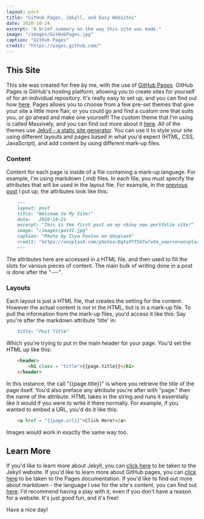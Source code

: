 ```yaml
---
layout: post
title: "GitHub Pages, Jekyll, and Easy Websites"
date: 2020-10-24
excerpt: "A brief summary on the way this site was made."
image: "/images/GitHubPages.jpg"
caption: "GitHub Pages"
credit: "https://pages.github.com/"
---
```


## This Site
This site was created for free by me, with the use of [GitHub Pages](https://pages.github.com/). GitHub Pages is GitHub's hosting platform, allowing you to create sites for yourself of for an individual repository. It's really easy to set up, and you can find out how [here](https://docs.github.com/en/free-pro-team@latest/github/working-with-github-pages). Pages allows you to choose from a few pre-set themes that give your site a little more flair, or you could go and find a custom one that suits you, or go ahead and make one yourself! The custom theme that I'm using is called Massively, and you can find out more about it [here](https://github.com/jekyllup/jekyll-theme-massively). All of the themes use [Jekyll - a static site generator](https://jekyllrb.com/). You can use it to style your site using different layouts and pages based in what you'd expect (HTML, CSS, JavaScript), and add content by using different mark-up files. 

### Content
Content for each page is inside of a file containing a mark-up language. For example, I'm using markdown (.md) files. In each file, you must specify the attributes that will be used in the layout file. For example, in the [previous post](https://cameron-leech-thomson.github.io/blog/welcome-to-my-site/) I put up, the attributes look like this:
```markdown
    ---
    layout: post
    title: "Welcome to My Site!"
    date:   2020-10-21
    excerpt: "This is the first post on my shiny new portfolio site!"
    image: "/images/post1.jpg"
    caption: "Photo by Ilya Pavlov on Unsplash"
    credit: "https://unsplash.com/photos/OqtafYT5kTw?utm_source=unsplash&utm_medium=referral&utm_content=creditShareLink"
    ---
```
The attributes here are accessed in a HTML file, and then used to fill the slots for various pieces of content. The main bulk of writing done in a post is done after the "---".

### Layouts
Each layout is just a HTML file, that creates the setting for the content. However the actual content is not in the HTML, but is in a mark-up file. To pull the information from the mark-up files, you'd access it like this:
Say you're after the markdown attribute 'title' in:
```markdown
    title: "Post Title"
```
Which you're trying to put in the main header for your page. You'd set the HTML up like this:
```html
    <header>
        <h1 class = "title">{{page.title}}</h1>
    </header>
```
In this instance, the call "{{page.title}}" is where you retrieve the title of the page itself. You'd also preface any attribute you're after with "page." then the name of the attribute. HTML takes in the string and runs it essentially like it would if you were to write it there normally. For example, if you wanted to embed a URL, you'd do it like this:
```html
    <a href = "{{page.url}}">Click Here!</a>
```
Images would work in exactly the same way too.

## Learn More
If you'd like to learn more about Jekyll, you can [click here](https://jekyllrb.com/) to be taken to the Jekyll website. If you'd like to learn more about GitHub pages, you can [click here](https://docs.github.com/en/free-pro-team@latest/github/working-with-github-pages) to be taken to the Pages documentation. If you'd like to find out more about markdown - the language I use for the site's content, you can find out [here](https://www.markdownguide.org/). I'd recommend having a play with it, even if you don't have a reason for a website. It's just good fun, and it's free!

Have a nice day!
